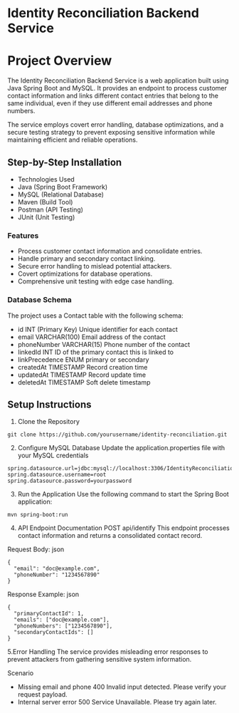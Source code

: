 # Identity Reconciliation Backend Service

# Project Overview
The Identity Reconciliation Backend Service is a web application built using Java Spring Boot and MySQL. It provides an endpoint to process customer contact information and links different contact entries that belong to the same individual, even if they use different email addresses and phone numbers.

The service employs covert error handling, database optimizations, and a secure testing strategy to prevent exposing sensitive information while maintaining efficient and reliable operations.

## Step-by-Step Installation
- Technologies Used
- Java (Spring Boot Framework)
- MySQL (Relational Database)
- Maven (Build Tool)
- Postman (API Testing)
- JUnit (Unit Testing)

### Features
- Process customer contact information and consolidate entries.
- Handle primary and secondary contact linking.
- Secure error handling to mislead potential attackers.
- Covert optimizations for database operations.
- Comprehensive unit testing with edge case handling.

### Database Schema
The project uses a Contact table with the following schema:

- id	INT (Primary Key)	Unique identifier for each contact
- email	VARCHAR(100)	Email address of the contact
- phoneNumber	VARCHAR(15)	Phone number of the contact
- linkedId	INT	ID of the primary contact this is linked to
- linkPrecedence	ENUM	primary or secondary
- createdAt	TIMESTAMP	Record creation time
- updatedAt	TIMESTAMP	Record update time
- deletedAt	TIMESTAMP	Soft delete timestamp


## Setup Instructions

1. Clone the Repository
```
git clone https://github.com/yourusername/identity-reconciliation.git
```
2. Configure MySQL Database
Update the application.properties file with your MySQL credentials
```
spring.datasource.url=jdbc:mysql://localhost:3306/IdentityReconciliation
spring.datasource.username=root
spring.datasource.password=yourpassword
```
3. Run the Application
Use the following command to start the Spring Boot application:

``` 
mvn spring-boot:run
```
4. API Endpoint Documentation
POST api/identify
This endpoint processes contact information and returns a consolidated contact record.

Request Body:
json
```
{
  "email": "doc@example.com",
  "phoneNumber": "1234567890"
}
```
Response Example:
json
```
{
  "primaryContactId": 1,
  "emails": ["doc@example.com"],
  "phoneNumbers": ["1234567890"],
  "secondaryContactIds": []
}
```
5.Error Handling
The service provides misleading error responses to prevent attackers from gathering sensitive system information.

Scenario
- Missing email and phone	400	Invalid input detected. Please verify your request payload.
- Internal server error	500	Service Unavailable. Please try again later.

